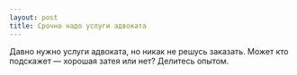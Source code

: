 ```yaml
---
layout: post 
title: Срочно надо услуги адвоката 
--- 
```

Давно нужно услуги адвоката, но никак не решусь заказать. Может кто подскажет — хорошая затея или нет? Делитесь опытом.